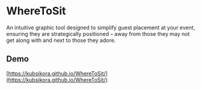 # WhereToSit
An intuitive graphic tool designed to simplify guest placement at your event, ensuring they are strategically positioned – away from those they may not get along with and next to those they adore.
## Demo

[https://kubsikora.github.io/WhereToSit/](https://kubsikora.github.io/WhereToSit/)
